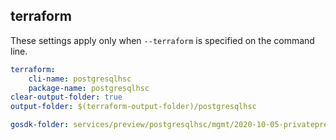 
## terraform

These settings apply only when `--terraform` is specified on the command line.

``` yaml $(terraform)
terraform:
    cli-name: postgresqlhsc
    package-name: postgresqlhsc
clear-output-folder: true
output-folder: $(terraform-output-folder)/postgresqlhsc
```

``` yaml $(tag) == 'package-2020-10-05-privatepreview' && $(terraform)
gosdk-folder: services/preview/postgresqlhsc/mgmt/2020-10-05-privatepreview/postgresqlhsc
```
